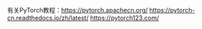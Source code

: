 有关PyTorch教程：https://pytorch.apachecn.org/
		 https://pytorch-cn.readthedocs.io/zh/latest/
		 https://pytorch123.com/
